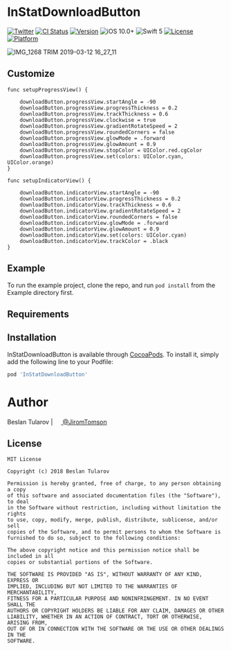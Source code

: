 # InStatDownloadButton 

[![Twitter](https://img.shields.io/badge/twitter-@JiromTomson-blue.svg?style=flat
)](https://twitter.com/JiromTomson)
[![CI Status](https://travis-ci.org/tularovbeslan/InStatDownloadButton.svg?branch=master)](https://travis-ci.org/tularovbeslan@gmail.com/InStatDownloadButton)
[![Version](https://img.shields.io/cocoapods/v/InStatDownloadButton.svg?style=flat)](https://cocoapods.org/pods/InStatDownloadButton)
![iOS 10.0+](https://img.shields.io/badge/iOS-10.0%2B-red.svg)
![Swift 5](https://img.shields.io/badge/Swift-5-orange.svg)
[![License](https://img.shields.io/cocoapods/l/InStatDownloadButton.svg?style=flat)](https://cocoapods.org/pods/InStatDownloadButton)
[![Platform](https://img.shields.io/cocoapods/p/InStatDownloadButton.svg?style=flat)](https://cocoapods.org/pods/InStatDownloadButton)

![IMG_1268 TRIM 2019-03-12 16_27_11](https://user-images.githubusercontent.com/4906243/54244155-65377b80-453c-11e9-8303-d24289b855b8.gif)


## Customize

```
func setupProgressView() {

    downloadButton.progressView.startAngle = -90
    downloadButton.progressView.progressThickness = 0.2
    downloadButton.progressView.trackThickness = 0.6
    downloadButton.progressView.clockwise = true
    downloadButton.progressView.gradientRotateSpeed = 2
    downloadButton.progressView.roundedCorners = false
    downloadButton.progressView.glowMode = .forward
    downloadButton.progressView.glowAmount = 0.9
    downloadButton.progressView.stopColor = UIColor.red.cgColor
    downloadButton.progressView.set(colors: UIColor.cyan, UIColor.orange)
}
```

```
func setupIndicatorView() {

    downloadButton.indicatorView.startAngle = -90
    downloadButton.indicatorView.progressThickness = 0.2
    downloadButton.indicatorView.trackThickness = 0.6
    downloadButton.indicatorView.gradientRotateSpeed = 2
    downloadButton.indicatorView.roundedCorners = false
    downloadButton.indicatorView.glowMode = .forward
    downloadButton.indicatorView.glowAmount = 0.9
    downloadButton.indicatorView.set(colors: UIColor.cyan)
    downloadButton.indicatorView.trackColor = .black
}
```

## Example

To run the example project, clone the repo, and run `pod install` from the Example directory first.

## Requirements

## Installation

InStatDownloadButton is available through [CocoaPods](https://cocoapods.org). To install
it, simply add the following line to your Podfile:

```ruby
pod 'InStatDownloadButton'
```

# Author

Beslan Tularov | <a href="url"><img src="https://user-images.githubusercontent.com/4906243/54856729-037dcb00-4d0d-11e9-9d6f-8a5b8e316ff8.png" height="15"> </a> [@JiromTomson](https://twitter.com/JiromTomson)

## License

```
MIT License

Copyright (c) 2018 Beslan Tularov

Permission is hereby granted, free of charge, to any person obtaining a copy
of this software and associated documentation files (the "Software"), to deal
in the Software without restriction, including without limitation the rights
to use, copy, modify, merge, publish, distribute, sublicense, and/or sell
copies of the Software, and to permit persons to whom the Software is
furnished to do so, subject to the following conditions:

The above copyright notice and this permission notice shall be included in all
copies or substantial portions of the Software.

THE SOFTWARE IS PROVIDED "AS IS", WITHOUT WARRANTY OF ANY KIND, EXPRESS OR
IMPLIED, INCLUDING BUT NOT LIMITED TO THE WARRANTIES OF MERCHANTABILITY,
FITNESS FOR A PARTICULAR PURPOSE AND NONINFRINGEMENT. IN NO EVENT SHALL THE
AUTHORS OR COPYRIGHT HOLDERS BE LIABLE FOR ANY CLAIM, DAMAGES OR OTHER
LIABILITY, WHETHER IN AN ACTION OF CONTRACT, TORT OR OTHERWISE, ARISING FROM,
OUT OF OR IN CONNECTION WITH THE SOFTWARE OR THE USE OR OTHER DEALINGS IN THE
SOFTWARE.
```
